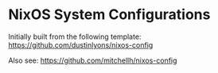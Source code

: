 # NixOS System Configurations

Initially built from the following template: https://github.com/dustinlyons/nixos-config

Also see: https://github.com/mitchellh/nixos-config
